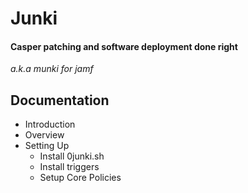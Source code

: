 Junki 
=====
#### Casper patching and software deployment done right
*a.k.a munki for jamf*


Documentation
-------------

* Introduction
* Overview
* Setting Up
	* Install 0junki.sh
	* Install triggers
	* Setup Core Policies
	
